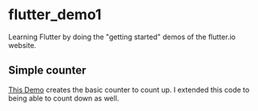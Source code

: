 # flutter_demo1

Learning Flutter by doing the "getting started" demos of the flutter.io website.

## Simple counter

[This Demo](https://flutter.io/docs/get-started/test-drive)
creates the basic counter to count up.
I extended this code to being able to count down as well.
